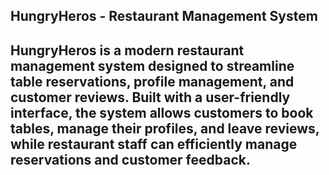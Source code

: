HungryHeros - Restaurant Management System
----------------------------------------------------------------------------------------------------------------------------------------------------------------------------------
**HungryHeros** is a modern restaurant management system designed to streamline table reservations, profile management, and customer reviews. Built with a user-friendly interface, the system allows customers to book tables, manage their profiles, and leave reviews, while restaurant staff can efficiently manage reservations and customer feedback.
----------------------------------------------------------------------------------------------------------------------------------------------------------------------------------







